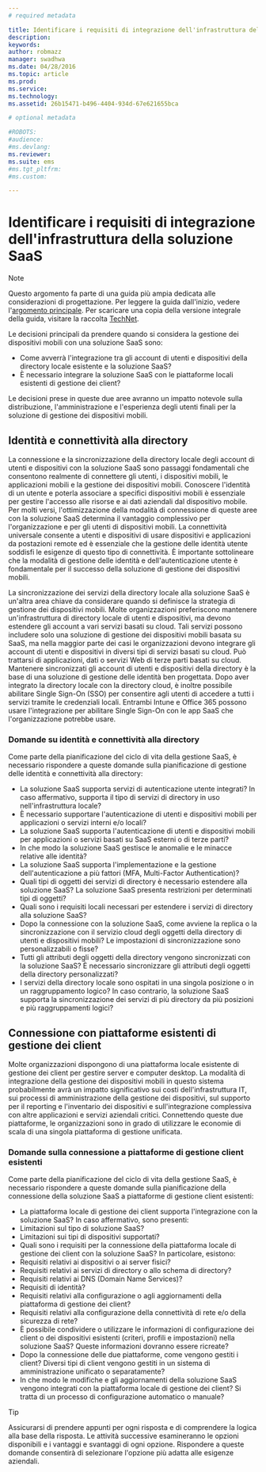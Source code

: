 ```yaml
---
# required metadata

title: Identificare i requisiti di integrazione dell'infrastruttura della soluzione SaaS
description:
keywords:
author: robmazz
manager: swadhwa
ms.date: 04/28/2016
ms.topic: article
ms.prod:
ms.service:
ms.technology:
ms.assetid: 26b15471-b496-4404-934d-67e621655bca

# optional metadata

#ROBOTS:
#audience:
#ms.devlang:
ms.reviewer: 
ms.suite: ems
#ms.tgt_pltfrm:
#ms.custom:

---
```


# Identificare i requisiti di integrazione dell'infrastruttura della soluzione SaaS

>[!NOTE]
>Questo argomento fa parte di una guida più ampia dedicata alle considerazioni di progettazione. Per leggere la guida dall'inizio, vedere l'[argomento principale](mdm-design-considerations-guide.md). Per scaricare una copia della versione integrale della guida, visitare la raccolta [TechNet](https://gallery.technet.microsoft.com/Mobile-Device-Management-7d401582).

Le decisioni principali da prendere quando si considera la gestione dei dispositivi mobili con una soluzione SaaS sono:

- Come avverrà l'integrazione tra gli account di utenti e dispositivi della directory locale esistente e la soluzione SaaS?
- È necessario integrare la soluzione SaaS con le piattaforme locali esistenti di gestione dei client?

Le decisioni prese in queste due aree avranno un impatto notevole sulla distribuzione, l'amministrazione e l'esperienza degli utenti finali per la soluzione di gestione dei dispositivi mobili.

## Identità e connettività alla directory

La connessione e la sincronizzazione della directory locale degli account di utenti e dispositivi con la soluzione SaaS sono passaggi fondamentali che consentono realmente di connettere gli utenti, i dispositivi mobili, le applicazioni mobili e la gestione dei dispositivi mobili. Conoscere l'identità di un utente e poterla associare a specifici dispositivi mobili è essenziale per gestire l'accesso alle risorse e ai dati aziendali dal dispositivo mobile. Per molti versi, l'ottimizzazione della modalità di connessione di queste aree con la soluzione SaaS determina il vantaggio complessivo per l'organizzazione e per gli utenti di dispositivi mobili.  La connettività universale consente a utenti e dispositivi di usare dispositivi e applicazioni da postazioni remote ed è essenziale che la gestione delle identità utente soddisfi le esigenze di questo tipo di connettività. È importante sottolineare che la modalità di gestione delle identità e dell'autenticazione utente è fondamentale per il successo della soluzione di gestione dei dispositivi mobili.

La sincronizzazione dei servizi della directory locale alla soluzione SaaS è un'altra area chiave da considerare quando si definisce la strategia di gestione dei dispositivi mobili. Molte organizzazioni preferiscono mantenere un'infrastruttura di directory locale di utenti e dispositivi, ma devono estendere gli account a vari servizi basati su cloud. Tali servizi possono includere solo una soluzione di gestione dei dispositivi mobili basata su SaaS, ma nella maggior parte dei casi le organizzazioni devono integrare gli account di utenti e dispositivi in diversi tipi di servizi basati su cloud. Può trattarsi di applicazioni, dati o servizi Web di terze parti basati su cloud. Mantenere sincronizzati gli account di utenti e dispositivi della directory è la base di una soluzione di gestione delle identità ben progettata. Dopo aver integrato la directory locale con la directory cloud, è inoltre possibile abilitare Single Sign-On (SSO) per consentire agli utenti di accedere a tutti i servizi tramite le credenziali locali. Entrambi <token>Intune</token> e Office 365 possono usare l'integrazione per abilitare Single Sign-On con le app SaaS che l'organizzazione potrebbe usare.

### Domande su identità e connettività alla directory

Come parte della pianificazione del ciclo di vita della gestione SaaS, è necessario rispondere a queste domande sulla pianificazione di gestione delle identità e connettività alla directory:

- La soluzione SaaS supporta servizi di autenticazione utente integrati? In caso affermativo, supporta il tipo di servizi di directory in uso nell'infrastruttura locale?
- È necessario supportare l'autenticazione di utenti e dispositivi mobili per applicazioni o servizi interni e/o locali?
- La soluzione SaaS supporta l'autenticazione di utenti e dispositivi mobili per applicazioni o servizi basati su SaaS esterni o di terze parti?
- In che modo la soluzione SaaS gestisce le anomalie e le minacce relative alle identità?
- La soluzione SaaS supporta l'implementazione e la gestione dell'autenticazione a più fattori (MFA, Multi-Factor Authentication)?
- Quali tipi di oggetti dei servizi di directory è necessario estendere alla soluzione SaaS? La soluzione SaaS presenta restrizioni per determinati tipi di oggetti?
- Quali sono i requisiti locali necessari per estendere i servizi di directory alla soluzione SaaS?
- Dopo la connessione con la soluzione SaaS, come avviene la replica o la sincronizzazione con il servizio cloud degli oggetti della directory di utenti e dispositivi mobili? Le impostazioni di sincronizzazione sono personalizzabili o fisse?
- Tutti gli attributi degli oggetti della directory vengono sincronizzati con la soluzione SaaS? È necessario sincronizzare gli attributi degli oggetti della directory personalizzati?
- I servizi della directory locale sono ospitati in una singola posizione o in un raggruppamento logico? In caso contrario, la soluzione SaaS supporta la sincronizzazione dei servizi di più directory da più posizioni e più raggruppamenti logici?

## Connessione con piattaforme esistenti di gestione dei client

Molte organizzazioni dispongono di una piattaforma locale esistente di gestione dei client per gestire server e computer desktop. La modalità di integrazione della gestione dei dispositivi mobili in questo sistema probabilmente avrà un impatto significativo sui costi dell'infrastruttura IT, sui processi di amministrazione della gestione dei dispositivi, sul supporto per il reporting e l'inventario dei dispositivi e sull'integrazione complessiva con altre applicazioni e servizi aziendali critici. Connettendo queste due piattaforme, le organizzazioni sono in grado di utilizzare le economie di scala di una singola piattaforma di gestione unificata.

### Domande sulla connessione a piattaforme di gestione client esistenti

Come parte della pianificazione del ciclo di vita della gestione SaaS, è necessario rispondere a queste domande sulla pianificazione della connessione della soluzione SaaS a piattaforme di gestione client esistenti:

- La piattaforma locale di gestione dei client supporta l'integrazione con la soluzione SaaS? In caso affermativo, sono presenti:
 - Limitazioni sul tipo di soluzione SaaS?
 - Limitazioni sui tipi di dispositivi supportati?
- Quali sono i requisiti per la connessione della piattaforma locale di gestione dei client con la soluzione SaaS? In particolare, esistono:
 - Requisiti relativi ai dispositivi o ai server fisici?
 - Requisiti relativi ai servizi di directory o allo schema di directory?
 - Requisiti relativi ai DNS (Domain Name Services)?
 - Requisiti di identità?
 - Requisiti relativi alla configurazione o agli aggiornamenti della piattaforma di gestione dei client?
 - Requisiti relativi alla configurazione della connettività di rete e/o della sicurezza di rete?
- È possibile condividere o utilizzare le informazioni di configurazione dei client o dei dispositivi esistenti (criteri, profili e impostazioni) nella soluzione SaaS? Queste informazioni dovranno essere ricreate?
- Dopo la connessione delle due piattaforme, come vengono gestiti i client? Diversi tipi di client vengono gestiti in un sistema di amministrazione unificato o separatamente?
- In che modo le modifiche e gli aggiornamenti della soluzione SaaS vengono integrati con la piattaforma locale di gestione dei client? Si tratta di un processo di configurazione automatico o manuale?

>[!TIP]
>Assicurarsi di prendere appunti per ogni risposta e di comprendere la logica alla base della risposta. Le attività successive esamineranno le opzioni disponibili e i vantaggi e svantaggi di ogni opzione.  Rispondere a queste domande consentirà di selezionare l'opzione più adatta alle esigenze aziendali.

<!--HONumber=Apr16_HO2-->


